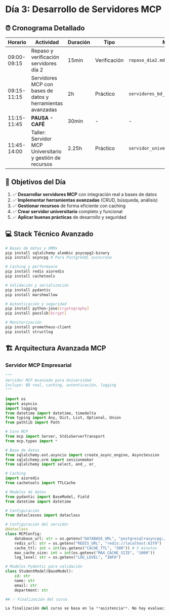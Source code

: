 # Día 3: Desarrollo de Servidores MCP

## ⏰ Cronograma Detallado

| Horario | Actividad | Duración | Tipo | Material |
|---|---|---|---|---|
| 09:00-09:15 | Repaso y verificación servidores día 2 | 15min | Verificación | `repaso_dia2.md` |
| 09:15-11:15 | Servidores MCP con bases de datos y herramientas avanzadas | 2h | Práctico | `servidores_bd_reales.md` |
| 11:15-11:45 | **PAUSA - CAFÉ** | 30min | - | - |
| 11:45-14:00 | Taller: Servidor MCP Universitario y gestión de recursos | 2.25h | Práctico | `servidor_universitario_completo.md` |

## 🎯 Objetivos del Día

1.  ✅ **Desarrollar servidores MCP** con integración real a bases de datos
2.  ✅ **Implementar herramientas avanzadas** (CRUD, búsqueda, análisis)
3.  ✅ **Gestionar recursos** de forma eficiente con caching
4.  ✅ **Crear servidor universitario** completo y funcional
5.  ✅ **Aplicar buenas prácticas** de desarrollo y seguridad

## 💻 Stack Técnico Avanzado

```bash
# Bases de datos y ORMs
pip install sqlalchemy alembic psycopg2-binary
pip install asyncpg # Para PostgreSQL asíncrono

# Caching y performance
pip install redis aioredis
pip install cachetools

# Validación y serialización
pip install pydantic
pip install marshmallow

# Autenticación y seguridad
pip install python-jose[cryptography]
pip install passlib[bcrypt]

# Monitorización
pip install prometheus-client
pip install structlog
```

## 🏗️ Arquitectura Avanzada MCP

### Servidor MCP Empresarial

```python
"""
Servidor MCP Avanzado para Universidad
Incluye: BD real, caching, autenticación, logging
"""

import os
import asyncio
import logging
from datetime import datetime, timedelta
from typing import Any, Dict, List, Optional, Union
from pathlib import Path

# Core MCP
from mcp import Server, StdioServerTransport
from mcp.types import *

# Base de datos
from sqlalchemy.ext.asyncio import create_async_engine, AsyncSession
from sqlalchemy.orm import sessionmaker
from sqlalchemy import select, and_, or_

# Caching
import aioredis
from cachetools import TTLCache

# Modelos de datos
from pydantic import BaseModel, Field
from datetime import datetime

# Configuración
from dataclasses import dataclass

# Configuración del servidor
@dataclass
class MCPConfig:
    database_url: str = os.getenv("DATABASE_URL", "postgresql+asyncpg://user:pass@localhost/university")
    redis_url: str = os.getenv("REDIS_URL", "redis://localhost:6379")
    cache_ttl: int = int(os.getenv("CACHE_TTL", "300")) # 5 minutos
    max_cache_size: int = int(os.getenv("MAX_CACHE_SIZE", "1000"))
    log_level: str = os.getenv("LOG_LEVEL", "INFO")

# Modelos Pydantic para validación
class StudentModel(BaseModel):
    id: str
    name: str
    email: str
    department: str

## ✅ Finalización del curso

La finalización del curso se basa en la **asistencia**. No hay evaluación formal ni entrega de proyectos. El objetivo es **aprender haciendo** en un entorno práctico y colaborativo.
